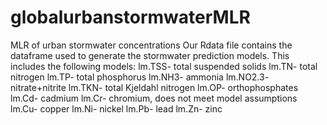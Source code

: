 # globalurbanstormwaterMLR
MLR of urban stormwater concentrations
Our Rdata file contains the dataframe used to generate the stormwater prediction models. This includes the following models: 
lm.TSS- total suspended solids
lm.TN- total nitrogen
lm.TP- total phosphorus
lm.NH3- ammonia
lm.NO2.3- nitrate+nitrite
lm.TKN- total Kjeldahl nitrogen
lm.OP- orthophosphates
lm.Cd- cadmium
lm.Cr- chromium, does not meet model assumptions
lm.Cu- copper
lm.Ni- nickel
lm.Pb- lead
lm.Zn- zinc
